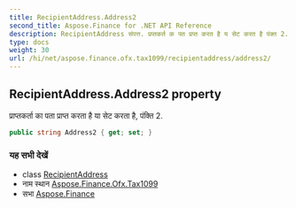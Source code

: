 ```yaml
---
title: RecipientAddress.Address2
second_title: Aspose.Finance for .NET API Reference
description: RecipientAddress संपत्त. प्रप्तकर्त क पत प्रप्त करत है य सेट करत है पंक्त 2.
type: docs
weight: 30
url: /hi/net/aspose.finance.ofx.tax1099/recipientaddress/address2/
---
```

## RecipientAddress.Address2 property

प्राप्तकर्ता का पता प्राप्त करता है या सेट करता है, पंक्ति 2.

```csharp
public string Address2 { get; set; }
```

### यह सभी देखें

* class [RecipientAddress](../)
* नाम स्थान [Aspose.Finance.Ofx.Tax1099](../../recipientaddress/)
* सभा [Aspose.Finance](../../../)



